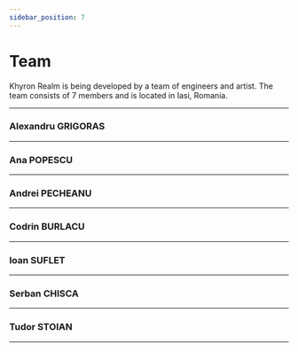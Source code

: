 ```yaml
---
sidebar_position: 7
---
```


# Team

Khyron Realm is being developed by a team of engineers and artist.
The team consists of 7 members and is located in Iasi, Romania.
___

### Alexandru GRIGORAS
___

### Ana POPESCU
___

### Andrei PECHEANU
___

### Codrin BURLACU
___

### Ioan SUFLET
___

### Serban CHISCA
___

### Tudor STOIAN
___
